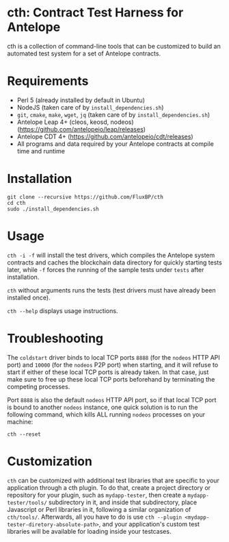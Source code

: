 # cth: Contract Test Harness for Antelope

cth is a collection of command-line tools that can be customized to build an automated test system for a set of Antelope contracts.

# Requirements

- Perl 5 (already installed by default in Ubuntu)
- NodeJS (taken care of by `install_dependencies.sh`)
- `git`, `cmake`, `make`, `wget`, `jq` (taken care of by `install_dependencies.sh`)
- Antelope Leap 4+ (cleos, keosd, nodeos) (https://github.com/antelopeio/leap/releases)
- Antelope CDT 4+ (https://github.com/antelopeio/cdt/releases)
- All programs and data required by your Antelope contracts at compile time and runtime

# Installation

```
git clone --recursive https://github.com/FluxBP/cth
cd cth
sudo ./install_dependencies.sh
```

# Usage

`cth -i -f` will install the test drivers, which compiles the Antelope system contracts and caches the blockchain data directory for quickly starting tests later, while `-f` forces the running of the sample tests under `tests` after installation.

`cth` without arguments runs the tests (test drivers must have already been installed once).

`cth --help` displays usage instructions.

# Troubleshooting

The `coldstart` driver binds to local TCP ports `8888` (for the `nodeos` HTTP API port) and `10000` (for the `nodeos` P2P port) when starting, and it will refuse to start if either of these local TCP ports is already taken. In that case, just make sure to free up these local TCP ports beforehand by terminating the competing processes.

Port `8888` is also the default `nodeos` HTTP API port, so if that local TCP port is bound to another `nodeos` instance, one quick solution is to run the following command, which kills ALL running `nodeos` processes on your machine:

```
cth --reset
```

# Customization

`cth` can be customized with additional test libraries that are specific to your application through a cth plugin. To do that, create a project directory or repository for your plugin, such as `mydapp-tester`, then create a `mydapp-tester/tools/` subdirectory in it, and inside that subdirectory, place Javascript or Perl libraries in it, following a similar organization of `cth/tools/`. Afterwards, all you have to do is use `cth --plugin <mydapp-tester-diretory-absolute-path>`, and your application's custom test libraries will be available for loading inside your testcases.
